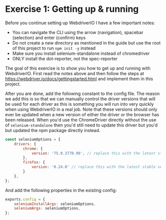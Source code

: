 # Exercise 1: Getting up & running

Before you continue setting up WebdriverIO I have a few important notes:
- You can navigate the CLI using the arrow (navigation), spacebar (selection) and enter (confirm) keys
- Do not create a new directory as mentioned in the guide but use the root of this project to run `npm init -y` instead
- Make sure you install selenium-standalone instead of chromedriver
- ONLY install the dot-reporter, not the spec-reporter

The goal of this exercise is to show you how to get up and running with WebdriverIO. First read the notes above and then follow the steps at <https://webdriver.io/docs/gettingstarted.html> and implement them in this project.

After you are done, add the following constant to the config file.
The reason we add this is so that we can manually control the driver versions that will be used for each driver as this is something you will run into very quickly when using WebdriverIO in a real job.
Note that these versions should only ever be updated when a new version of either the driver or the browser has been released.
When you'd use the ChromeDriver directly without the use of `selenium-standalone` then you'd still need to update this driver but you'd but updated the npm package directly instead.

```javascript
const seleniumOptions = {
    drivers: {
        chrome: {
            version: '75.0.3770.90', // replace this with the latest stable version of ChromeDriver which can be found here https://chromedriver.chromium.org/
        },
        firefox: {
            version: '0.24.0' // replace this with the latest stable version version of GeckoDriver which can be found here https://github.com/mozilla/geckodriver/releases
        }
    },
};
```

And add the following properties in the existing config:

```javascript
exports.config = {
    seleniumInstallArgs: seleniumOptions,
    seleniumArgs: seleniumOptions,
};
```
